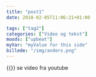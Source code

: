 ```yaml
---
title: "post1"
date: 2018-02-05T11:06:21+01:00

tags: ["tag2"]
categories: ["Video og tekst"]
moods: ["upbeat"]
myVar: "myValue for this side"
billede: "/img/anders.png"
---
```

{{<youtube AYMtNkYCa40>}}
se video fra youtube
